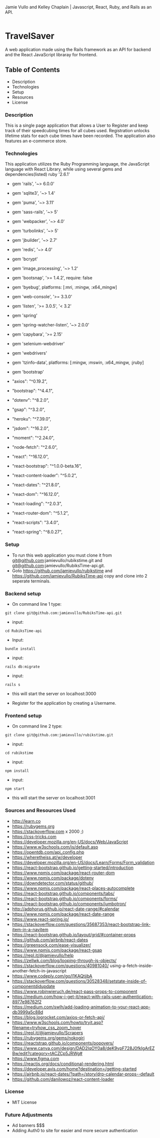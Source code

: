 Jamie Vullo and Kelley Chaplain | Javascript, React, Ruby, and Rails as an API.

<img src='rubikstimetrackerlogo3.png' alt='' style='zoom:50%;'>

# TravelSaver
A web application made using the Rails framework as an API for backend and the React JavaScript libraray for frontend. 

## Table of Contents
* Description
* Technologies
* Setup
* Resources
* License

### Description
This is a single page application that allows a User to Register and keep track of their speedcubing times for all cubes used. Registration unlocks lifetime stats for each cube times have been recorded. The application also features an e-commerce store. 

### Technologies
This application utilizes the Ruby Programming language, the JavaScript language with React Library, while using several gems and dependencies(listed)
ruby '2.6.1'
* gem 'rails', '~> 6.0.0'
* gem 'sqlite3', '~> 1.4'
* gem 'puma', '~> 3.11'
* gem 'sass-rails', '~> 5'
* gem 'webpacker', '~> 4.0'
* gem 'turbolinks', '~> 5'
* gem 'jbuilder', '~> 2.7'
* gem 'redis', '~> 4.0'
* gem 'bcrypt'
* gem 'image_processing', '~> 1.2'
* gem 'bootsnap', '>= 1.4.2', require: false
* gem 'byebug', platforms: [:mri, :mingw, :x64_mingw]
* gem 'web-console', '>= 3.3.0'
* gem 'listen', '>= 3.0.5', '< 3.2'
* gem 'spring'
* gem 'spring-watcher-listen', '~> 2.0.0'
* gem 'capybara', '>= 2.15'
* gem 'selenium-webdriver'
* gem 'webdrivers'
* gem 'tzinfo-data', platforms: [:mingw, :mswin, :x64_mingw, :jruby]
* gem 'bootstrap'

* "axios": "^0.19.2",
* "bootstrap": "^4.4.1",
* "dotenv": "^8.2.0",
* "gsap": "^3.2.0",
* "heroku": "^7.39.0",
* "jsdom": "^16.2.0",
* "moment": "^2.24.0",
* "node-fetch": "^2.6.0",
* "react": "^16.12.0",
* "react-bootstrap": "^1.0.0-beta.16",
* "react-content-loader": "^5.0.2",
* "react-dates": "^21.8.0",
* "react-dom": "^16.12.0",
* "react-loading": "^2.0.3",
* "react-router-dom": "^5.1.2",
* "react-scripts": "3.4.0",
* "react-spring": "^8.0.27",

### Setup
* To run this web application you must clone it from git@github.com:jamievullo/rubikstime.git and git@github.com:jamievullo/RubiksTime-api.git. 
* Goto https://github.com/jamievullo/rubikstime and https://github.com/jamievullo/RubiksTime-api copy and clone into 2 seperate terminals.

### Backend setup
* On command line 1 type: 
```
git clone git@github.com:jamievullo/RubiksTime-api.git
```
* input: 
```
cd RubiksTime-api
```
* Input: 
```
bundle install
```
* input: 
```
rails db:migrate
```
* input: 
```
rails s 
```
* this will start the server on localhost:3000

* Register for the application by creating a Username.

### Frontend setup
* On command line 2 type: 
```
git clone git@github.com:jamievullo/rubikstime.git
```
* input: 
```
cd rubikstime
```
* input: 
```
npm install
```
* input: 
```
npm start 
```
* this will start the server on localhost:3001

### Sources and Resources Used
* http://learn.co
* https://rubygems.org
* https://stackoverflow.com x 2000 ;)
* https://css-tricks.com
* https://developer.mozilla.org/en-US/docs/Web/JavaScript
* https://www.w3schools.com/js/default.asp
* https://opentdb.com/api_config.php
* https://wheretheiss.at/w/developer
* https://developer.mozilla.org/en-US/docs/Learn/Forms/Form_validation
* https://react-bootstrap.github.io/getting-started/introduction
* https://www.npmjs.com/package/react-router-dom
* https://www.npmjs.com/package/dotenv
* https://downdetector.com/status/github/
* https://www.npmjs.com/package/react-places-autocomplete
* https://react-bootstrap.github.io/components/tabs/
* https://react-bootstrap.github.io/components/forms/
* https://react-bootstrap.github.io/components/jumbotron/
* http://adphorus.github.io/react-date-range/#calendar
* https://www.npmjs.com/package/react-date-range
* https://www.react-spring.io/
* https://stackoverflow.com/questions/35687353/react-bootstrap-link-item-in-a-navitem
* https://react-bootstrap.github.io/layout/grid/#container-props
* https://github.com/airbnb/react-dates
* https://greensock.com/ease-visualizer/
* https://www.npmjs.com/package/react-gsap
* https://repl.it/@jamievullo/help
* https://zellwk.com/blog/looping-through-js-objects/
* https://stackoverflow.com/questions/40981040/     using-a-fetch-inside-another-fetch-in-javascript
* https://www.codeply.com/go/l1KAQtjjbA
* https://stackoverflow.com/questions/30528348/setstate-inside-of-componentdidupdate
* https://www.robinwieruch.de/react-pass-props-to-component
* https://medium.com/how-i-get-it/react-with-rails-user-authentication-8977e98762f2
* https://medium.com/swlh/add-loading-animation-to-your-react-app-db3999a5c88d
* https://blog.logrocket.com/axios-or-fetch-api/
* https://www.w3schools.com/howto/tryit.asp?filename=tryhow_css_zoom_hover
* https://repl.it/@jamievullo/Scrapers
* https://rubygems.org/gems/nokogiri
* https://reactstrap.github.io/components/popovers/
* https://www.canva.com/design/DAD2IqOY0a8/deK9vpF728J0fkIgArEZBw/edit?category=tACZCp5JRWg#
* https://www.figma.com
* https://reactjs.org/docs/conditional-rendering.html
* https://developer.avis.com/home?destination=/getting-started
* https://airbnb.io/react-dates/?path=/story/drp-calendar-props--default
* https://github.com/danilowoz/react-content-loader

### License
* MIT License

### Future Adjustments 
* Ad banners $$$
* Adding Auth0 to site for easier and more secure authentication
